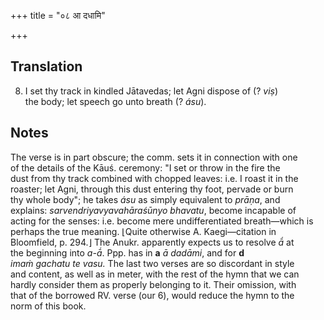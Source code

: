 +++
title = "०८ आ दधामि"

+++
## Translation
8. I set thy track in kindled Jātavedas; let Agni dispose of (? *viṣ*)  
the body; let speech go unto breath (? *ásu*).

## Notes
The verse is in part obscure; the comm. sets it in connection with one  
of the details of the Kāuś. ceremony: "I set or throw in the fire the  
dust from thy track combined with chopped leaves: i.e. I roast it in the  
roaster; let Agni, through this dust entering thy foot, pervade or burn  
thy whole body"; he takes *ásu* as simply equivalent to *prāṇa*, and  
explains: *sarvendriyavyavahāraśūnyo bhavatu*, become incapable of  
acting for the senses: i.e. become mere undifferentiated breath—which is  
perhaps the true meaning. ⌊Quite otherwise A. Kaegi—citation in  
Bloomfield, p. 294.⌋ The Anukr. apparently expects us to resolve *ā́* at  
the beginning into *a-ā́*. Ppp. has in **a** *ā dadāmi*, and for **d**  
*imaṁ gachatu te vasu.* The last two verses are so discordant in style  
and content, as well as in meter, with the rest of the hymn that we can  
hardly consider them as properly belonging to it. Their omission, with  
that of the borrowed RV. verse (our 6), would reduce the hymn to the  
norm of this book.
